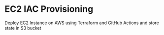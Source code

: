 # EC2 IAC Provisioning

Deploy EC2 Instance on AWS using Terraform and GitHub Actions and store state in S3 bucket

